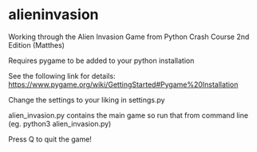 # alieninvasion
Working through the Alien Invasion Game from Python Crash Course 2nd Edition (Matthes)

Requires pygame to be added to your python installation

See the following link for details: https://www.pygame.org/wiki/GettingStarted#Pygame%20Installation

Change the settings to your liking in settings.py

alien_invasion.py contains the main game so run that from command line (eg. python3 alien_invasion.py)

Press Q to quit the game!
